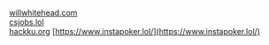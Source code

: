 [willwhitehead.com](https://willwhitehead.com)\
[csjobs.lol](https://csjobs.lol)\
[hackku.org](https://hackku.org)
[https://www.instapoker.lol/](https://www.instapoker.lol/)
